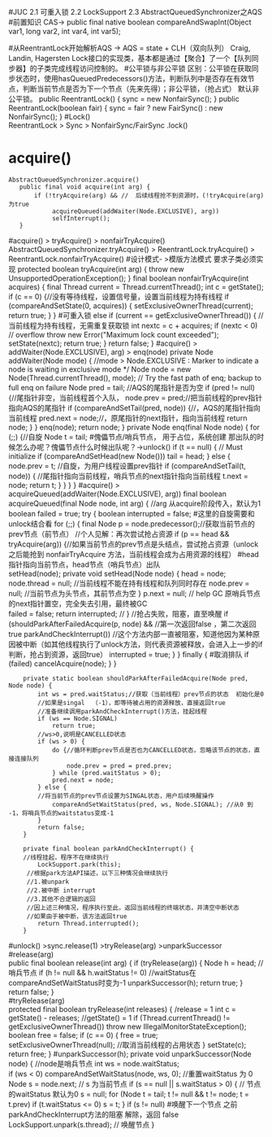 #JUC
2.1 可重入锁
2.2 LockSupport
2.3 AbstractQueuedSynchronizer之AQS
#前置知识
CAS->
    public final native boolean compareAndSwapInt(Object var1, long var2, int var4, int var5);

#从ReentrantLock开始解析AQS   -> AQS = state + CLH（双向队列）   Craig, Landin, Hagersten
    Lock接口的实现类，基本都是通过【聚合】了一个【队列同步器】的子类完成线程访问控制的。
  #公平锁与非公平锁
    区别：公平锁在获取同步状态时，使用hasQueuedPredecessors()方法，判断队列中是否存在有效节点，判断当前节点是否为下一个节点（先来先得）；非公平锁，（抢占式）
    默认非公平锁。
     public ReentrantLock() {
            sync = new NonfairSync();
     }
     public ReentrantLock(boolean fair) {
             sync = fair ? new FairSync() : new NonfairSync();
     }
#Lock()   
    ReentrantLock > Sync > NonfairSync/FairSync  .lock()   
# acquire()
    AbstractQueuedSynchronizer.acquire()
       public final void acquire(int arg) {
           if (!tryAcquire(arg) && //  后续线程抢不到资源时，(!tryAcquire(arg)为true
                acquireQueued(addWaiter(Node.EXCLUSIVE), arg))
                selfInterrupt();
       }
#acquire() > tryAcquire() > nonfairTryAcquire()       
    AbstractQueuedSynchronizer.tryAcquire() > ReentrantLock.tryAcquire() > ReentrantLock.nonfairTryAcquire()
   #设计模式- >模版方法模式
        要求子类必须实现
        protected boolean tryAcquire(int arg) {
                  throw new UnsupportedOperationException();
        }
        final boolean nonfairTryAcquire(int acquires) {
            final Thread current = Thread.currentThread();
            int c = getState();
            if (c == 0) {//没有等待线程，设置信号量，设置当前线程为持有线程
                if (compareAndSetState(0, acquires)) {
                    setExclusiveOwnerThread(current);
                    return true;
                }
            }
   #可重入锁
            else if (current == getExclusiveOwnerThread()) {
            //当前线程为持有线程，无需重复获取锁
                int nextc = c + acquires;
                if (nextc < 0) // overflow
                    throw new Error("Maximum lock count exceeded");
                setState(nextc);
                return true;
            }
            return false;
        }
#acquire() > addWaiter(Node.EXCLUSIVE), arg) > enq(node)
            private Node addWaiter(Node mode) {
            //mode > Node.EXCLUSIVE : Marker to indicate a node is waiting in exclusive mode */
                Node node = new Node(Thread.currentThread(), mode);
            // Try the fast path of enq; backup to full enq on failure
                Node pred = tail;      //AQS的尾指针是否为空
                if (pred != null) {//尾指针非空，当前线程首个入队，
                    node.prev = pred;//把当前线程的prev指针指向AQS的尾指针
                    if (compareAndSetTail(pred, node)) {//，AQS的尾指针指向当前线程
                        pred.next = node;//，原尾指针的next指针，指向当前线程
                        return node;
                    }
                }
                enq(node);
                return node;
            }
            private Node enq(final Node node) {
                for (;;) {//自旋
                    Node t = tail;
   #傀儡节点/哨兵节点， 用于占位，系统创建   那出队的时候怎么办呢？傀儡节点什么时候出队呢？->unlock()
                    if (t == null) { // Must initialize
                        if (compareAndSetHead(new Node()))
                            tail = head;
                    } else {
                        node.prev = t; //自旋，为用户线程设置prev指针
                        if (compareAndSetTail(t, node)) {
                        //尾指针指向当前线程，哨兵节点的next指针指向当前线程
                            t.next = node;
                            return t;
                        }
                    }
                }
            }
#acquire() > acquireQueued(addWaiter(Node.EXCLUSIVE), arg))
        final boolean acquireQueued(final Node node, int arg) { //arg 从acquire阶段传入，默认为1
            boolean failed = true;
            try {
                boolean interrupted = false;
   #这里的自旋需要和unlock结合看
                for (;;) {
                    final Node p = node.predecessor();//获取当前节点的prev节点（前节点）
                    //个人见解：再次尝试抢占资源
                    if (p == head && tryAcquire(arg)) {//如果当前节点的prev节点是头结点，尝试抢占资源（unlock之后能抢到  nonfairTryAcquire  方法，当前线程会成为占用资源的线程）
   #head指针指向当前节点，head节点（哨兵节点）出队                
                        setHead(node); 
                                        private void setHead(Node node) {
                                            head = node;
                                            node.thread = null; //当前线程不能在持有线程和队列同时存在
                                            node.prev = null;   //当前节点为头节点，其前节点为空
                                        }
                        p.next = null; // help GC 原哨兵节点的next指针置空，完全失去引用，最终被GC   
                        failed = false; 
                        return interrupted; //
                    }
                    //抢占失败，阻塞，直至唤醒
                    if (shouldParkAfterFailedAcquire(p, node) && //第一次返回false ，第二次返回true
                        parkAndCheckInterrupt())  //这个方法内部一直被阻塞，知道他因为某种原因被中断（如其他线程执行了unlock方法，则代表资源被释放，会进入上一步的if判断，抢占到资源，返回true）
                        interrupted = true;
                }
            } finally {
   #取消排队
                if (failed)
                    cancelAcquire(node);
            }
        }
        
        private static boolean shouldParkAfterFailedAcquire(Node pred, Node node) {
            int ws = pred.waitStatus;//获取（当前线程）prev节点的状态  初始化是0
            //如果是singal  （-1），即等待被占用的资源释放，直接返回true       
            //准备继续调用parkAndCheckInterrupt()方法，挂起线程
            if (ws == Node.SIGNAL)
                return true;
            //ws>0,说明是CANCELLED状态
            if (ws > 0) {
                do {//循环判断prev节点是否也为CANCELLED状态，忽略该节点的状态，直接连接队列
                    node.prev = pred = pred.prev;
                } while (pred.waitStatus > 0);
                pred.next = node;
            } else {
            //将当前节点的prev节点设置为SINGAL状态，用户后续唤醒操作
                compareAndSetWaitStatus(pred, ws, Node.SIGNAL); //从0 到 -1，将哨兵节点的waitstatus变成-1
            }
            return false;
        }        
        
        private final boolean parkAndCheckInterrupt() {
        //线程挂起，程序不在继续执行
            LockSupport.park(this);
         //根据park方法API描述，以下三种情况会继续执行
         //1.被unpark
         //2.被中断 interrupt
         //3.其他不合逻辑的返回
         //因上述三种情况，程序执行至此，返回当前线程的终端状态，并清空中断状态
         //如果由于被中断，该方法返回true
            return Thread.interrupted();
        }
 #unlock()
    >sync.release(1)
        >tryRelease(arg)
        >unparkSuccessor
  #release(arg)               
        public final boolean release(int arg) {
            if (tryRelease(arg)) {
                Node h = head; //哨兵节点
                if (h != null && h.waitStatus != 0) //waitStatus在compareAndSetWaitStatus时变为-1
                    unparkSuccessor(h);
                return true;
            }
            return false;
        }    
   #tryRelease(arg)    
        protected final boolean tryRelease(int releases) { /release = 1
               int c = getState() - releases; //getState() = 1
               if (Thread.currentThread() != getExclusiveOwnerThread())
                   throw new IllegalMonitorStateException();
               boolean free = false;
               if (c == 0) {
                   free = true;
                   setExclusiveOwnerThread(null); //取消当前线程的占用状态
               }
               setState(c);
               return free;
         }
   #unparkSuccessor(h);
    private void unparkSuccessor(Node node) { //node是哨兵节点
        int ws = node.waitStatus;   
        if (ws < 0)
            compareAndSetWaitStatus(node, ws, 0); //重置waitStatus 为 0 
        Node s = node.next;  // s 为当前节点
        if (s == null || s.waitStatus > 0) { // 节点的waitStatus 默认为0
            s = null;
            for (Node t = tail; t != null && t != node; t = t.prev)
                if (t.waitStatus <= 0)
                    s = t;
        }
        if (s != null)
  #唤醒下一个节点    之前 parkAndCheckInterrupt方法的阻塞 解除，返回 false
            LockSupport.unpark(s.thread); // 唤醒节点
    }
        
        
        
        
        
           
